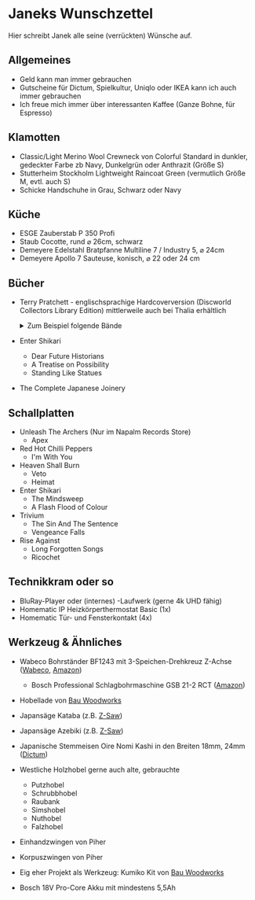 # Janeks Wunschzettel

Hier schreibt Janek alle seine (verrückten) Wünsche auf.


## Allgemeines

- Geld kann man immer gebrauchen
- Gutscheine für Dictum, Spielkultur, Uniqlo oder IKEA kann ich auch immer gebrauchen
- Ich freue mich immer über interessanten Kaffee (Ganze Bohne, für Espresso)

## Klamotten
  
- Classic/Light Merino Wool Crewneck von Colorful Standard in dunkler, gedeckter Farbe zb Navy, Dunkelgrün oder Anthrazit (Größe S)
- Stutterheim Stockholm Lightweight Raincoat Green (vermutlich Größe M, evtl. auch S)
- Schicke Handschuhe in Grau, Schwarz oder Navy

## Küche

- ESGE Zauberstab P 350 Profi
- Staub Cocotte, rund &#x2300; 26cm, schwarz
- Demeyere Edelstahl Bratpfanne Multiline 7 / Industry 5, &#x2300; 24cm
- Demeyere Apollo 7 Sauteuse, konisch, &#x2300; 22 oder 24 cm

## Bücher

- Terry Pratchett - englischsprachige Hardcoverversion (Discworld Collectors Library Edition) mittlerweile auch bei Thalia erhältlich
  <details>

  <summary>Zum Beispiel folgende Bände</summary>
  
  <ul>
    <li><a href="https://www.thalia.de/shop/home/artikeldetails/A1032518290">Guards! Guards!</a></li>
    <li><a href="https://www.thalia.de/shop/home/artikeldetails/A1032518364">Men at Arms</a></li>
    <li><a href="https://www.thalia.de/shop/home/artikeldetails/A1033032712">Feet of Clay</a></li>
    <li><a href="https://www.thalia.de/shop/home/artikeldetails/A1033032767">Jingo</a></li>
    <li><a href="https://www.thalia.de/shop/home/artikeldetails/A1032496887">Sourcery</a></li>

    <p style="margin-top: 10px">
      Cover sollten in folgendem Stil sein und ein wenig wie aus Stoff wirken
      <img src="terry_pratchett_example.webp" alt="cover" height="200">
    </p>
  </ul>
    
  </details>
- Enter Shikari
  - Dear Future Historians
  - A Treatise on Possibility
  - Standing Like Statues
- The Complete Japanese Joinery

## Schallplatten

- Unleash The Archers (Nur im Napalm Records Store)
  - Apex
- Red Hot Chilli Peppers
  - I'm With You
- Heaven Shall Burn
  - Veto
  - Heimat
- Enter Shikari
  - The Mindsweep
  - A Flash Flood of Colour
- Trivium
  - The Sin And The Sentence
  - Vengeance Falls
- Rise Against
  - Long Forgotten Songs
  - Ricochet
 
## Technikkram oder so

- BluRay-Player oder (internes) -Laufwerk (gerne 4k UHD fähig)
- Homematic IP Heizkörperthermostat Basic (1x)
- Homematic Tür- und Fensterkontakt (4x)

## Werkzeug & Ähnliches

- Wabeco Bohrständer BF1243 mit 3-Speichen-Drehkreuz Z-Achse ([Wabeco](https://www.wabeco-remscheid.de/catalog/product/view/id/2166/s/bohrstander-frasstander-bf1243-3sd/category/591/), [Amazon](https://www.amazon.de/WABECO-Bohrst%C3%A4nder-Fr%C3%A4sst%C3%A4nder-vertikal-horizontal/dp/B0BN49G1C3/ref=sr_1_3?__mk_de_DE=%C3%85M%C3%85%C5%BD%C3%95%C3%91&crid=36BVPUMYHB5S7&dib=eyJ2IjoiMSJ9.WTx3p1WLOuf6HoT4Pfyqkhq-BR1k40NS3KbYSCqQ1PQu6ou8DrDZTqDzEvlmjcLfk9Ep5pUUPlttKa7o13Lk1L-sp31ACPfulnUI-zeJbQPhsgtv1aIO1mzL7C8ooZE8O03m8pUXG2jKaCLenFiSVAvcstv_qh5d7hc9rIwF83zDrgX9pWKdvhkDU_xRFRjvHmuGdSF321zOCq0JBTrJieLERyfZv4ulDhA5LZPOn1A.B4Asxy3q5jLuaStDzLHqLWsKymnsXFagjlGtx_Cakp0&dib_tag=se&keywords=wabeco+bf1243+3sd&qid=1755372264&sprefix=wabeco+bf1243+3sd%2Caps%2C113&sr=8-3&ufe=app_do%3Aamzn1.fos.897f7637-cfe4-44bf-9f94-1525e7bc9c76))
  - Bosch Professional Schlagbohrmaschine GSB 21-2 RCT ([Amazon](https://www.amazon.de/gp/product/B002L4104I/ref=as_li_tl?ie=UTF8&camp=1638&creative=6742&creativeASIN=B002L4104I&linkCode=as2&tag=5gerade-21&linkId=47b38787b618e314ebf2087ced248079&th=1))

- Hobellade von [Bau Woodworks](https://bau-woodworks.com/produkt/multifunktions-hobellade-mfh/)

- Japansäge Kataba (z.B. [Z-Saw](https://www.dictum.com/de/japansaegen-baaa/z-saw-kataba-250-laengs-712817?number=712817))
- Japansäge Azebiki (z.B. [Z-Saw](https://www.dictum.com/de/japansaegen-baaa/azebiki-saege-90-712247?number=712247))
- Japanische Stemmeisen Oire Nomi Kashi in den Breiten 18mm, 24mm ([Dictum](https://www.dictum.com/de/japanische-form-baba/oire-nomi-kashi-stemmeisen-blattbreite-12-mm-710323))

- Westliche Holzhobel gerne auch alte, gebrauchte
  - Putzhobel
  - Schrubbhobel
  - Raubank
  - Simshobel
  - Nuthobel
  - Falzhobel

- Einhandzwingen von Piher
- Korpuszwingen von Piher

- Eig eher Projekt als Werkzeug: Kumiko Kit von [Bau Woodworks](https://bau-woodworks.com/produkt-kategorie/kumiko-kits-de/)

- Bosch 18V Pro-Core Akku mit mindestens 5,5Ah

